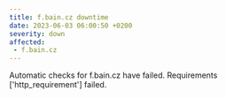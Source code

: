 ```yaml
---
title: f.bain.cz downtime
date: 2023-06-03 06:00:50 +0200
severity: down
affected:
 - f.bain.cz
---
```

Automatic checks for f.bain.cz have failed. Requirements ['http_requirement'] failed.
